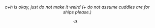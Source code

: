 <p align="center">
  
<p align="center">
<i> c+h is okay, just do not make it weird (+ do not assume cuddles are for ships please.) </i>

<p align="center">
  ‹𝟥    ‎ ‎ ‎ 
  </p>

